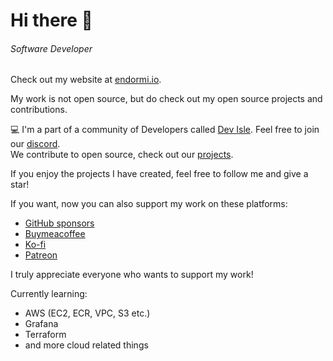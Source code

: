 # Hi there 👋

###### *Software Developer*

Check out my website at [endormi.io](https://endormi.io).

My work is not open source, but do check out my open source projects and contributions.

💻 I'm a part of a community of Developers called [Dev Isle](https://devisle.netlify.app/). Feel free to join our [discord](https://discord.com/invite/MSTQKRE). <br> We contribute to open source, check out our [projects](https://github.com/devisle).

If you enjoy the projects I have created, feel free to follow me and give a star!

If you want, now you can also support my work on these platforms:

- [GitHub sponsors](https://github.com/sponsors/endormi)
- [Buymeacoffee](https://www.buymeacoffee.com/endormi)
- [Ko-fi](https://ko-fi.com/endormi)
- [Patreon](https://www.patreon.com/endormi)

I truly appreciate everyone who wants to support my work!

Currently learning:

- AWS (EC2, ECR, VPC, S3 etc.)
- Grafana
- Terraform
- and more cloud related things

<!--

#### My GitHub stats
[![Github stats](https://github-readme-stats.vercel.app/api?username=endormi&show_icons=true&theme=radical&hide=commits)](https://endormi.io/)
[![Github most used languages](https://github-readme-stats.vercel.app/api/top-langs/?username=endormi&layout=compact&theme=radical&hide=jupyter%20notebook)](https://github.com/endormi?tab=repositories)

![Trophies](https://github-profile-trophy.vercel.app/?username=endormi&theme=dracula&row=1&column=8)

-->
